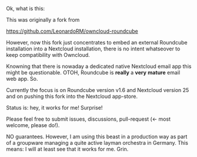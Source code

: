 Ok, what is this:

This was originally a fork from

https://github.com/LeonardoRM/owncloud-roundcube

However, now this fork just concentrates to embed an external
Roundcube installation into a Nextcloud installation, there is no intent whatseover to keep
compatibility with Owncloud.

Knowning that there is nowaday a dedicated native Nextcloud email app this might be
questionable. OTOH, Roundcube is **really** a **very** **mature** email web app. So.

Currently the focus is on Roundcube version v1.6 and Nextcloud version
25 and on pushing this fork into the Nextcloud app-store.

Status is: hey, it works for me! Surprise!

Please feel free to submit issues, discussions, pull-request (<- most welcome, please do!).

NO guarantees. However, I am using this beast in a production way as
part of a groupware managing a quite active layman orchestra in
Germany. This means: I will at least see that it works for me. Grin.
